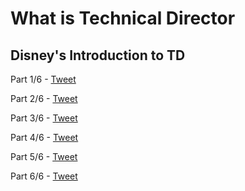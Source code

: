 

# What is Technical Director



## Disney's Introduction to TD
Part 1/6 - [Tweet](https://twitter.com/DisneyAnimJobs/status/1387204744544849921?s=20)

Part 2/6 - [Tweet](https://twitter.com/DisneyAnimJobs/status/1402385218879647746?s=20)

Part 3/6 - [Tweet](https://twitter.com/DisneyAnimJobs/status/1415069184434708480?s=20)

Part 4/6 - [Tweet](https://twitter.com/DisneyAnimJobs/status/1435350970075009025?s=20)

Part 5/6 - [Tweet](https://twitter.com/DisneyAnimJobs/status/1450522314290827268?s=20)

Part 6/6 - [Tweet](https://twitter.com/DisneyAnimJobs/status/1458509911441088513?s=20)